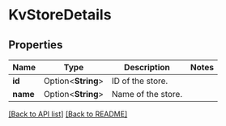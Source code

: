 # KvStoreDetails

## Properties

Name | Type | Description | Notes
------------ | ------------- | ------------- | -------------
**id** | Option<**String**> | ID of the store. | 
**name** | Option<**String**> | Name of the store. | 

[[Back to API list]](../README.md#documentation-for-api-endpoints) [[Back to README]](../README.md)


